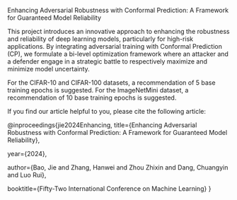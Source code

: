 Enhancing Adversarial Robustness with Conformal Prediction: A Framework for Guaranteed Model Reliability

This project introduces an innovative approach to enhancing the robustness and reliability of deep learning models, particularly for high-risk applications. By integrating adversarial training with Conformal Prediction (CP), we formulate a bi-level optimization framework where an attacker and a defender engage in a strategic battle to respectively maximize and minimize model uncertainty.

For the CIFAR-10 and CIFAR-100 datasets, a recommendation of $5$ base training epochs is suggested. For the ImageNetMini dataset, a recommendation of $10$ base training epochs is suggested.

If you find our article helpful to you, please cite the following article:

@inproceedings{jie2024Enhancing,
  title={Enhancing Adversarial Robustness with Conformal Prediction: A Framework for Guaranteed Model Reliability},
  
  year={2024},
  
  author={Bao, Jie and Zhang, Hanwei and Zhou Zhixin and Dang, Chuangyin and Luo Rui},
  
  booktitle={Fifty-Two International Conference on Machine Learning}
}
